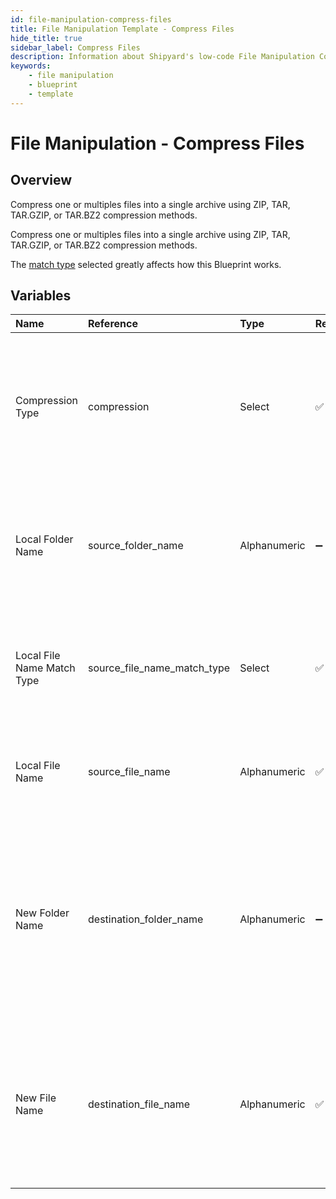 ```yaml
---
id: file-manipulation-compress-files
title: File Manipulation Template - Compress Files
hide_title: true
sidebar_label: Compress Files
description: Information about Shipyard's low-code File Manipulation Compress Files blueprint. Compress one or multiples files into a single archive using ZIP, TAR, TAR.GZIP, or TAR.BZ2 compression methods.
keywords:
    - file manipulation
    - blueprint
    - template
---
```


# File Manipulation - Compress Files

## Overview

Compress one or multiples files into a single archive using ZIP, TAR, TAR.GZIP, or TAR.BZ2 compression methods.

Compress one or multiples files into a single archive using ZIP, TAR, TAR.GZIP, or TAR.BZ2 compression methods.

The [match type](https://www.shipyardapp.com/docs/reference/blueprint-library/match-type/) selected greatly affects how this Blueprint works.



## Variables

| Name | Reference | Type | Required | Default | Options | Description |
|:---|:---|:---|:---|:---|:---|:---|
| Compression Type | compression | Select | :white_check_mark: | `zip` | .zip: `zip`<br><br><br>.tar: `tar`<br><br><br>.tar.bz2: `tar.bz2`<br><br><br>.tar.gz: `tar.gz` | Type of compression to use on the provided files. |
| Local Folder Name | source_folder_name | Alphanumeric | :heavy_minus_sign: | - | - | Name of the local folder on Shipyard where the target file lives. If left blank, will look in the home directory. |
| Local File Name Match Type | source_file_name_match_type | Select | :white_check_mark: | `exact_match` | Exact Match: `exact_match`<br><br><br>Regex Match: `regex_match` | Determines if the text in &#34;Local File Name&#34; will look for one file with exact match, or multiple files using regex. |
| Local File Name | source_file_name | Alphanumeric | :white_check_mark: | - | - | Name of the target file on Shipyard. Can be regex if &#34;Match Type&#34; is set accordingly. |
| New Folder Name | destination_folder_name | Alphanumeric | :heavy_minus_sign: | - | - | Folder where the newly compressed file should be created on Shipyard. Leaving blank will place the file in the home directory. If the folder does not already exist, it will be created. |
| New File Name | destination_file_name | Alphanumeric | :white_check_mark: | Archive.zip | - | What to name the newly compressed file on Shipyard. It is recommended to end this name with the same extension as the compression type chosen. |


